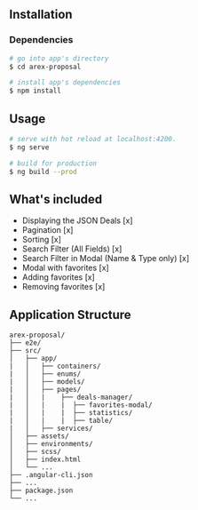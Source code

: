 ## Installation

### Dependencies

``` bash
# go into app's directory
$ cd arex-proposal

# install app's dependencies
$ npm install
```

## Usage

``` bash
# serve with hot reload at localhost:4200.
$ ng serve

# build for production
$ ng build --prod
```

## What's included

* Displaying the JSON Deals [x]
* Pagination [x]
* Sorting [x]
* Search Filter (All Fields) [x]
* Search Filter in Modal (Name & Type only) [x]
* Modal with favorites [x]
* Adding favorites [x]
* Removing favorites [x]

## Application Structure

```
arex-proposal/
├── e2e/
├── src/
│   ├── app/
|   │   ├── containers/
|   │   ├── enums/
|   │   ├── models/
|   │   ├── pages/
|   │   |    ├── deals-manager/
|   │   |    |  ├── favorites-modal/
|   │   |    |  ├── statistics/
|   │   |    |  ├── table/
|   │   ├── services/
│   ├── assets/
│   ├── environments/
│   ├── scss/
│   ├── index.html
│   └── ...
├── .angular-cli.json
├── ...
├── package.json
└── ...
```

